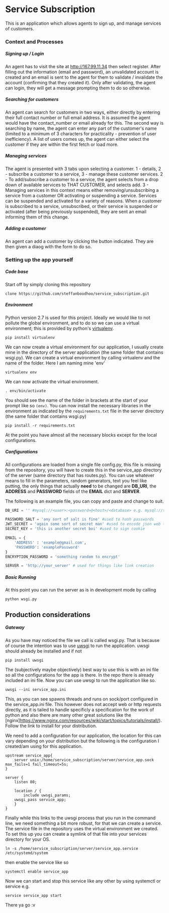 # Service Subscription

This is an application which allows agents to sign up, and manage services of customers. 

### Context and Processes
##### Signing up / Login
An agent has to visit the site at http://167.99.11.34 then select register. After filling out the information (email and password), an unvalidated account is created and an email is sent to the agent for them to validate / invalidate the account (confirming that they created it). Only after validating, the agent can login, they will get a message prompting them to do so otherwise.

##### Searching for customers
An agent can search for customers in two ways, either directly by entering their full contact number or full email address. It is assumed the agent would have the contact_number or email already for this. The second way is searching by name, the agent can enter any part of the customer's name (limited to a minimum of 3 characters for practicality - prevention of user inefficiency). A list of users comes up, the agent can either select the customer if they are within the first fetch or load more.

##### Managing services
The agent is presented with 3 tabs upon selecting a customer. 1 - details, 2 - subscribe a customer to a service, 3 - manage these customer services. 2 - To add/subscribe a customer to a service, the agent selects from a drop down of available services to THAT CUSTOMER, and selects add. 3 - Managing services in this context means either removing/unsubscribing a service from a customer OR activating or suspending a service. Services can be suspended and activated for a variety of reasons. When a customer is subscribed to a service, unsubscribed, or their service is suspended or activated (after being previously suspended), they are sent an email informing them of this change.

##### Adding a customer
An agent can add a customer by clicking the button indicated. They are then given a diaog with the form to do so.

### Setting up the app yourself
##### Code base
Start off by simply cloning this repository

`clone https://github.com/steffanboodhoo/service_subscription.git`

##### Environment
Python version 2.7 is used for this project. Ideally we would like to not pollute the global environment, and to do so we can use a virtual environment; this is provided by python's [virtualenv](https://virtualenv.pypa.io/en/latest/installation/). 

`pip install virtualenv`

We can now create a virtual environment for our application, I usually create mine in the directory of the server application (the same folder that contains wsgi.py). We can create a virtual environment by calling virtualenv and the name of the folder. Here I am naming mine 'env'

`virtualenv env`

We can now activate the virtual environment.

`. env/bin/activate`

You should see the name of the folder in brackets at the start of your prompt like so `(env)`. You can now install the necessary libraries in the environment as indicated by the `requirements.txt` file in the server directory (the same folder that contains wsgi.py)

`pip install -r requirements.txt`

At the point you have almost all the necessary blocks except for the local configurations.

##### Configurations

All configurations are loaded from a single file config.py, this file is missing from the repository, you will have to create this in the service_app directory of the server (same directory that has routes.py). You can use whatever means to fill in the parameters, random generators, text you feel like putting, the only things that actually **need** to be changed are **DB_URI**, the **ADDRESS** and **PASSWORD** fields of the **EMAIL** dict and **SERVER**. 

The following is an example file, you can copy and paste and change to suit.

```python
DB_URI = '' #mysql://<user>:<password>@<host>/<database> e.g. mysql://steffan:stefpass@localhost/subscription

PASSWORD_SALT = 'any sort of salt is fine' #used to hash passwords
JWT_SECRET = 'again some sort of secret man' #used to encode json web token
SECRET_KEY = 'this is another secret boi' #used to sign cookie

EMAIL = {
    'ADDRESS' : 'example@gmail.com',
    'PASSWORD': 'examplePassword'
}
ENCRYPTION_PASSWORD = 'something random to encrypt'

SERVER = 'http://your_server' # used for things like link creation
```

##### Basic Running

At this point you can run the server as is in development mode by calling

`python wsgi.py`

## Production considerations

##### Gateway
As you have may noticed the file we call is called wsgi.py. That is because of course the intention was to use [uwsgi](https://uwsgi-docs.readthedocs.io/en/latest/WSGIquickstart.html) to run the application. uwsgi should already be installed and if not

`pip install uwsgi`

The (subjectively maybe objectively) best way to use this is with an ini file so all the configurations for the app is there. In the repo there is already included an ini file. Now you can use uwsgi to run the application like so.

`uwsgi --ini service_app.ini`

This, as you can see spawns threads and runs on sock/port configured in the service_app.ini file. This however does not accept web or http requests directly, as it is tailed to handle specificly a specification for the work of python and also there are many other great solutions like the [nginx]https://www.nginx.com/resources/wiki/start/topics/tutorials/install/). Follow the link to install for your distribution.

We need to add a configuration for our application, the location for this can vary depending on your distribution but the following is the configuration I created/am using for this application.

```
upstream service_app{
	server unix:/home/service_subscription/server/service_app.sock max_fails=1 fail_timeout=5s;
}

server {
    listen 80;

    location / {
        include uwsgi_params;
	uwsgi_pass service_app;
    }
}

```

Finally while this links to the uwsgi process that you run in the command line, we need something a bit more robust, for that we can create a service. The service file in the repository uses the virtual environment we created. To set this up you can create a symlink of that file into your services directory for your OS.

`ln -s /home/service_subscription/server/service_app.service /etc/systemd/system`

then enable the service like so

`systemctl enable service_app`

Now we can start and stop this service like any other by using systemctl or service e.g.

`service service_app start`

There ya go :v 







